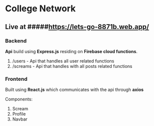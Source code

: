 # College Network

## Live at #####https://lets-go-8871b.web.app/

### Backend
**Api** build using **Express.js** residing on **Firebase cloud functions**.

1) /users - Api that handles all user related functions 
2) /screams - Api that handles with all posts related functions

### Frontend
Built using **React.js** which communicates with the api through **axios**

Components:
  1) Scream
  2) Profile
  3) Navbar
